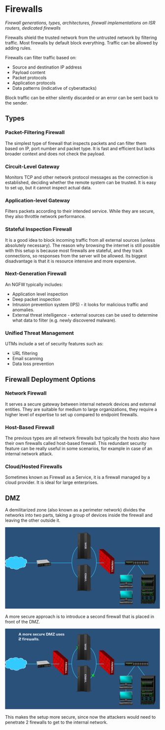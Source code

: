 # Firewalls

_Firewall generations, types, architectures, firewall implementations on ISR routers, dedicated firewalls_

Firewalls shield the trusted network from the untrusted network by filtering traffic. Most firewalls by default block everything. Traffic can be allowed by adding rules.

Firewalls can filter traffic based on:
* Source and destination IP address
* Payload content
* Packet protocols
* Application protocols
* Data patterns (indicative of cyberattacks)

Block traffic can be either silently discarded or an error can be sent back to the sender.

## Types

### Packet-Filtering Firewall

The simplest type of firewall that inspects packets and can filter them based on IP, port number and packet type. It is fast and efficient but lacks broader context and does not check the payload.

### Circuit-Level Gateway

Monitors TCP and other network protocol messages as the connection is established, deciding whether the remote system can be trusted. It is easy to set up, but it cannot inspect actual data. 

### Application-level Gateway

Filters packets according to their intended service. While they are secure, they also throttle network performance.

### Stateful Inspection Firewall

It is a good idea to block incoming traffic from all external sources (unless absolutely necessary). The reason why browsing the internet is still possible with this setup is because most firewalls are stateful, and they track connections, so responses from the server will be allowed. Its biggest disadvantage is that it is resource intensive and more expensive.

### Next-Generation Firewall

An NGFW typically includes:
* Application level inspection
* Deep packet inspection
* Intrusion prevention system (IPS) - it looks for malicious traffic and anomalies.
* External threat intelligence - external sources can be used to determine what data to filter (e.g. newly discovered malware).

### Unified Threat Management

UTMs include a set of security features such as:
* URL filtering
* Email scanning
* Data loss prevention

## Firewall Deployment Options

### Network Firewall

It serves a secure gateway between internal network devices and external entities. They are suitable for medium to large organizations, they require a higher level of expertise to set up compared to endpoint firewalls.

### Host-Based Firewall

The previous types are all network firewalls but typically the hosts also have their own firewalls called host-based firewall. This redundant security feature can be really useful in some scenarios, for example in case of an internal network attack.

### Cloud/Hosted Firewalls

Sometimes known as Firewall as a Service, it is a firewall managed by a cloud provider. It is ideal for large enterprises.

## DMZ

A demilitarized zone (also known as a perimeter network) divides the networks into two parts, taking a group of devices inside the firewall and leaving the other outside it.

![](./images/firewalls/dmz.png)

A more secure approach is to introduce a second firewall that is placed in front of the DMZ.

![](./images/firewalls/dmz_extra_firewall.png)

This makes the setup more secure, since now the attackers would need to penetrate 2 firewalls to get to the internal network.
